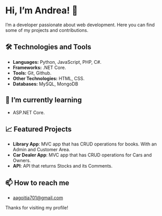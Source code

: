 # Hi, I’m Andrea! 👋

I’m a developer passionate about web development. Here you can find some of my projects and contributions.

## 🛠 Technologies and Tools

- **Languages:** Python, JavaScript, PHP, C#.
- **Frameworks:** .NET Core.
- **Tools:** Git, Github.
- **Other Technologies:** HTML, CSS. 
- **Databases:** MySQL, MongoDB

## 🌱 I’m currently learning

- ASP.NET Core. 

## 📈 Featured Projects

- **Library App**: MVC app that has CRUD operations for books. With an Admin and Customer Area. 
- **Car Dealer App**: MVC app that has CRUD operations for Cars and Owners. 
- **API**: API that returns Stocks and its Comments.

## 📫 How to reach me

- aagoitia701@gmail.com


Thanks for visiting my profile!
